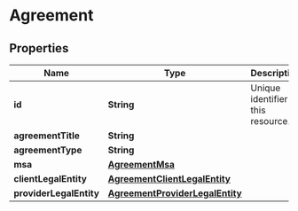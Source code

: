 

# Agreement


## Properties

| Name | Type | Description | Notes |
|------------ | ------------- | ------------- | -------------|
|**id** | **String** | Unique identifier of this resource. |  |
|**agreementTitle** | **String** |  |  |
|**agreementType** | **String** |  |  |
|**msa** | [**AgreementMsa**](AgreementMsa.md) |  |  |
|**clientLegalEntity** | [**AgreementClientLegalEntity**](AgreementClientLegalEntity.md) |  |  |
|**providerLegalEntity** | [**AgreementProviderLegalEntity**](AgreementProviderLegalEntity.md) |  |  |



